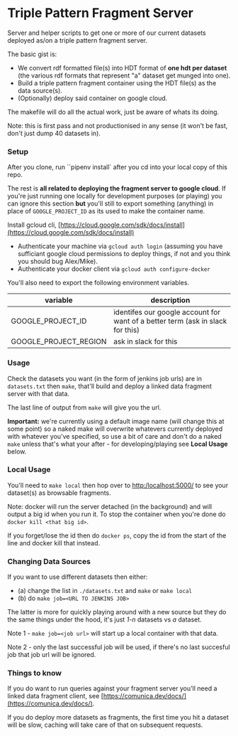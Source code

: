 
# Triple Pattern Fragment Server

Server and helper scripts to get one or more of our current datasets deployed as/on a triple pattern fragment server.

The basic gist is:

* We convert rdf formatted file(s) into HDT format of **one hdt per dataset** (the various rdf formats that represent "a" dataset get munged into one).
* Build a triple pattern fragment container using the HDT file(s) as the data source(s).
* (Optionally) deploy said container on google cloud.

The makefile will do all the actual work, just be aware of whats its doing.

Note: this is first pass and not productionised in any sense (it won't be fast, don't just dump 40 datasets in).

### Setup

After you clone, run ``pipenv install` after you cd into your local copy of this repo.

The rest is **all related to deploying the fragment server to google cloud**. If you're just running one locally for development purposes (or playing) you can ignore this section **but** you'll still to export something (anything) in place of `GOOGLE_PROJECT_ID` as its used to make the container name.

Install gcloud cli, [https://cloud.google.com/sdk/docs/install](https://cloud.google.com/sdk/docs/install)

* Authenticate your machine via `gcloud auth login` (assuming you have sufficiant google cloud permissions to deploy things, if not and you think you should bug Alex/Mike).
* Authenticate your docker client via `gcloud auth configure-docker`

You'll also need to export the following environment variables.

| variable               | description              |
| --------               | ------------------------ |
| GOOGLE_PROJECT_ID      | identifes our google account for want of a better term (ask in slack for this)                         |
| GOOGLE_PROJECT_REGION  | ask in slack for this                         |

### Usage

Check the datasets you want (in the form of jenkins job urls) are in `datasets.txt` then `make`, that'll build and deploy a linked data fragment server with that data.

The last line of output from `make` will give you the url.

**Important:** we're currently using a default image name (will change this at some point) so a naked make will overwrite whatevers currently deployed with whatever you've specified, so use a bit of care and don't do a naked `make` unless that's what your after - for developing/playing see **Local Usage** below.

### Local Usage

You'll need to `make local` then hop over to [http:/localhost:5000/](http:/localhost:5000/) to see your dataset(s) as browsable fragments.

Note: docker will run the server detached (in the background) and will output a big id when you run it. To stop the container when you're done do `docker kill <that big id>`.

If you forget/lose the id then do `docker ps`, copy the id from the start of the line and docker kill that instead.

### Changing Data Sources

If you want to use different datasets then either:

* (a) change the list in `./datasets.txt` and `make` or `make local`
* (b) do `make job=<URL TO JENKINS JOB>`

The latter is more for quickly playing around with a new source but they do the same things under the hood, it's just _1-n_ datasets vs _a_ dataset.

Note 1 - `make job=<job url>` will start up a local container with that data.

Note 2 - only the last successful job will be used, if there's no last succesful job that job url will be ignored.

### Things to know

If you do want to run queries against your fragment server you'll need a linked data fragment client, see [https://comunica.dev/docs/](https://comunica.dev/docs/).

If you do deploy more datasets as fragments, the first time you hit a dataset will be slow, caching will take care of that on subsequent requests.